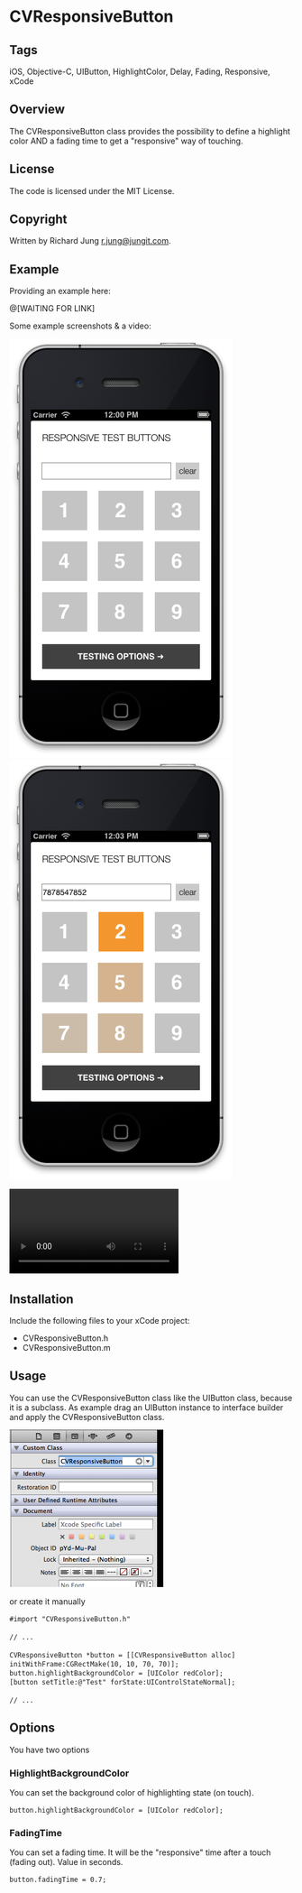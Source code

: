# CVResponsiveButton #


## Tags ##

iOS, Objective-C, UIButton, HighlightColor, Delay, Fading, Responsive, xCode

## Overview ##

The CVResponsiveButton class provides the possibility to define a highlight color AND a fading time to get a "responsive" way of touching.

## License ##

The code is licensed under the MIT License.

## Copyright ##

Written by Richard Jung <r.jung@jungit.com>.

## Example ##

Providing an example here:

@[WAITING FOR LINK]

Some example screenshots & a video:

![Sample 1](https://github.com/Jusophos/CVResponsiveButton/raw/master/screenshots/cvresponsivebutton_screenshot_1.png "Sample 1")
![Sample 2](https://github.com/Jusophos/CVResponsiveButton/raw/master/screenshots/cvresponsivebutton_screenshot_2.png "Sample 2")

![Sample video](https://github.com/Jusophos/CVResponsiveButton/raw/master/screenshots/cvresponsivebutton_video.mp4 "Sample video")

## Installation ##

Include the following files to your xCode project:

-	CVResponsiveButton.h
-	CVResponsiveButton.m

## Usage ##

You can use the CVResponsiveButton class like the UIButton class, because it is a subclass. As example drag an UIButton instance to interface builder and apply the CVResponsiveButton class.

![Sample 3](https://github.com/Jusophos/CVResponsiveButton/raw/master/screenshots/cvresponsivebutton_screenshot_3.png "Sample 3")

or create it manually

	#import "CVResponsiveButton.h"

	// ...

	CVResponsiveButton *button = [[CVResponsiveButton alloc] initWithFrame:CGRectMake(10, 10, 70, 70)];
	button.highlightBackgroundColor = [UIColor redColor];
	[button setTitle:@"Test" forState:UIControlStateNormal];

	// ...

## Options ##

You have two options

### HighlightBackgroundColor ###

You can set the background color of highlighting state (on touch).

	button.highlightBackgroundColor = [UIColor redColor];

### FadingTime ###

You can set a fading time. It will be the "responsive" time after a touch (fading out). Value in seconds.

	button.fadingTime = 0.7;